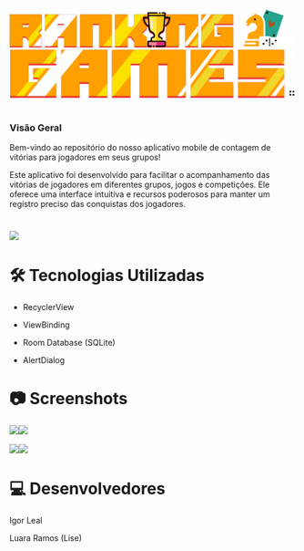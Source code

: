 &nbsp;&nbsp;&nbsp;<img width="550px" src = "https://github.com/iguleal/ranking_games/blob/main/app/src/main/res/drawable/logo.png">
#
### Visão Geral
Bem-vindo ao repositório do nosso aplicativo mobile de contagem de vitórias para jogadores em seus grupos!

Este aplicativo foi desenvolvido para facilitar o acompanhamento das vitórias de jogadores em diferentes grupos, jogos e competições. Ele oferece uma interface intuitiva e recursos poderosos para manter um registro preciso das conquistas dos jogadores.
#


<img width="300px" src = "https://user-images.githubusercontent.com/131499746/235327049-86b435e8-25d5-4e01-8fff-d3e77993623b.gif" >


# 🛠 Tecnologias Utilizadas

- RecyclerView

- ViewBinding

- Room Database (SQLite)

- AlertDialog

# 📷 Screenshots
<img width="300px" src = "https://github.com/iguleal/ranking_games/assets/131499746/d45164d1-a5b5-44b7-94e5-3aaf2b06ebb9" ><img width="300px" src = "https://github.com/iguleal/ranking_games/assets/131499746/adb5a1ff-b811-4509-876d-30ad687c461a" >

<img width="300px" src = "https://github.com/iguleal/ranking_games/assets/131499746/313b0f50-ef8d-4a0c-a2f9-9e0b989e7c1b" ><img width="300px" src = "https://github.com/iguleal/ranking_games/assets/131499746/984ee495-9d2c-4622-ae75-ee1b4bf7287e" >
 
# 💻 Desenvolvedores
<p>Igor Leal</p>
<p>Luara Ramos (Lise)</p>
